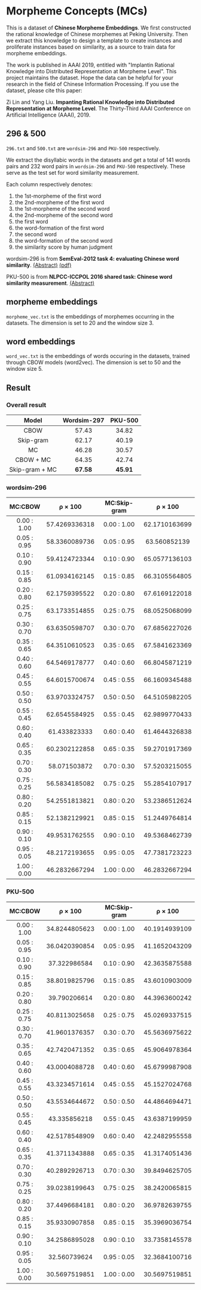 # Morpheme Concepts (MCs)
This is a dataset of **Chinese Morpheme Embeddings**. We first constructed the rational knowledge of Chinese morphemes at Peking University. Then we extract this knowledge to design a template to create instances and proliferate instances based on similarity, as a source to train data for morpheme embeddings.

The work is published in AAAI 2019, entitled with "Implantin Rational Knowledge into Distributed Representation at Morpheme Level". This project maintains the dataset. Hope the data can be helpful for your research in the field of Chinese Information Processing. If you use the dataset, please cite this paper:

Zi Lin and Yang Liu. **Impanting Rational Knowledge into Distributed Representation at Morpheme Level**. The Thirty-Third AAAI Conference on Artificial Intelligence (AAAI), 2019.

## 296 & 500

`296.txt` and `500.txt` are `wordsim-296` and `PKU-500` respectively.

We extract the disyllabic words in the datasets and get a total of 141 words pairs and 232 word pairs in `wordsim-296` and `PKU-500` respectively. These serve as the test set for word similarity measurement.

Each column respectively denotes:

1. the 1st-morpheme of the first word
2. the 2nd-morpheme of the first word
3. the 1st-morpheme of the second word
4. the 2nd-morpheme of the second word
5. the first word
6. the word-formation of the first word
7. the second word
8. the word-formation of the second word
9. the similarity score by human judgment

wordsim-296 is from **SemEval-2012 task 4: evaluating Chinese word similarity**. [(Abstract)](https://www.cs.york.ac.uk/semeval-2012/task4.html) [(pdf)](http://dl.acm.org/citation.cfm?id=2387695)

PKU-500 is from **NLPCC-ICCPOL 2016 shared task: Chinese word similarity measurement**. [(Abstract)](https://link.springer.com/chapter/10.1007/978-3-319-50496-4_75)

## morpheme embeddings

`morpheme_vec.txt` is the embeddings of morphemes occurring in the datasets. The dimension is set to 20 and the window size 3.

## word embeddings

`word_vec.txt` is the embeddings of words occuring in the datasets, trained through CBOW models (word2vec). The dimension is set to 50 and the window size 5.

## Result
### Overall result
|      Model     | Wordsim-297 |   PKU-500   |
|  :-----------: | :---------: | :---------: |
|      CBOW      |    57.43    |    34.82    |
|    Skip-gram   |    62.17    |    40.19    |
|       MC       |    46.28    |    30.57    |
|    CBOW + MC   |    64.35    |    42.74    |
| Skip-gram + MC |  **67.58**  |  **45.91**  |

### wordsim-296
|   MC:CBOW   |    ρ × 100	  | MC:Skip-gram|    ρ × 100 	|
| :---------: |	 :---------:  | :---------: |  :---------:  |
| 0.00 : 1.00 | 57.4269336318 | 0.00 : 1.00 | 62.1710163699 |
| 0.05 : 0.95 | 58.3360089736 | 0.05 : 0.95 | 63.560852139  |
| 0.10 : 0.90 | 59.4124723344 | 0.10 : 0.90 | 65.0577136103 |
| 0.15 : 0.85 | 61.0934162145 | 0.15 : 0.85 | 66.3105564805 |
| 0.20 : 0.80 | 62.1759395522 | 0.20 : 0.80 | 67.6169122018 |
| 0.25 : 0.75 | 63.1733514855 | 0.25 : 0.75 | 68.0525068099 |
| 0.30 : 0.70 | 63.6350598707 | 0.30 : 0.70 | 67.6856227026 |
| 0.35 : 0.65 | 64.3510610523 | 0.35 : 0.65 | 67.5841623369 |
| 0.40 : 0.60 | 64.5469178777 | 0.40 : 0.60 | 66.8045871219 |
| 0.45 : 0.55 | 64.6015700674 | 0.45 : 0.55 | 66.1609345488 |
| 0.50 : 0.50 | 63.9703324757 | 0.50 : 0.50 | 64.5105982205 |
| 0.55 : 0.45 | 62.6545584925 | 0.55 : 0.45 | 62.9899770433 |
| 0.60 : 0.40 | 61.433823333  | 0.60 : 0.40 | 61.4644326838 |
| 0.65 : 0.35 | 60.2302122858 | 0.65 : 0.35 | 59.2701917369 |
| 0.70 : 0.30 | 58.071503872  | 0.70 : 0.30 | 57.5203215055 |
| 0.75 : 0.25 | 56.5834185082 | 0.75 : 0.25 | 55.2854107917 |
| 0.80 : 0.20 | 54.2551813821 | 0.80 : 0.20 | 53.2386512624 |
| 0.85 : 0.15 | 52.1382129921 | 0.85 : 0.15 | 51.2449764814 |
| 0.90 : 0.10 | 49.9531762555 | 0.90 : 0.10 | 49.5368462739 |
| 0.95 : 0.05 | 48.2172193655 | 0.95 : 0.05 | 47.7381723223 |
| 1.00 : 0.00 | 46.2832667294 | 1.00 : 0.00 | 46.2832667294 |

### PKU-500
|   MC:CBOW   |    ρ × 100	  | MC:Skip-gram|    ρ × 100 	|
| :---------: |	 :---------:  | :---------: |  :---------:  |
| 0.00 : 1.00 | 34.8244805623 | 0.00 : 1.00 | 40.1914939109 |
| 0.05 : 0.95 | 36.0420390854 | 0.05 : 0.95 | 41.1652043209 |
| 0.10 : 0.90 | 37.322986584  | 0.10 : 0.90 | 42.3635875588 |
| 0.15 : 0.85 | 38.8019825796 | 0.15 : 0.85 | 43.6010903009 |
| 0.20 : 0.80 | 39.790206614  | 0.20 : 0.80 | 44.3963600242 |
| 0.25 : 0.75 | 40.8113025658 | 0.25 : 0.75 | 45.0269337515 |
| 0.30 : 0.70 | 41.9601376357 | 0.30 : 0.70 | 45.5636975622 |
| 0.35 : 0.65 | 42.7420471352 | 0.35 : 0.65 | 45.9064978364 |
| 0.40 : 0.60 | 43.0004088728 | 0.40 : 0.60 | 45.6799987908 |
| 0.45 : 0.55 | 43.3234571614 | 0.45 : 0.55 | 45.1527024768 |
| 0.50 : 0.50 | 43.5534644672 | 0.50 : 0.50 | 44.4864694471 |
| 0.55 : 0.45 | 43.335856218  | 0.55 : 0.45 | 43.6387199959 |
| 0.60 : 0.40 | 42.5178548909 | 0.60 : 0.40 | 42.2482955558 |
| 0.65 : 0.35 | 41.3711343888 | 0.65 : 0.35 | 41.3174051436 |
| 0.70 : 0.30 | 40.2892926713 | 0.70 : 0.30 | 39.8494625705 |
| 0.75 : 0.25 | 39.0238199643 | 0.75 : 0.25 | 38.2420065815 |
| 0.80 : 0.20 | 37.4496684181 | 0.80 : 0.20 | 36.9782639755 |
| 0.85 : 0.15 | 35.9330907858 | 0.85 : 0.15 | 35.3969036754 |
| 0.90 : 0.10 | 34.2586895028 | 0.90 : 0.10 | 33.7358145578 |
| 0.95 : 0.05 | 32.560739624  | 0.95 : 0.05 | 32.3684100716 |
| 1.00 : 0.00 | 30.5697519851 | 1.00 : 0.00 | 30.5697519851 |

